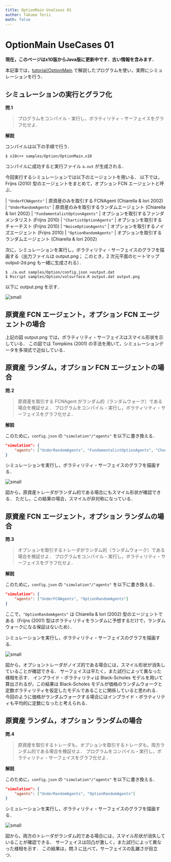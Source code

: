 ```yaml
---
title: OptionMain UseCases 01
author: Takuma Torii
math: false
---
```


# OptionMain UseCases 01

**現在，このページはx10版からJava版に更新中です．古い情報を含みます．**

本記事では，[tutorial/OptionMain](OptionMain) で解説したプログラムを使い，実際にシミュレーションを行う．


## シミュレーションの実行とグラフ化

**問.1**

> プログラムをコンパイル・実行し，ボラティリティ・サーフェイスをグラフ化せよ．

**解説**

コンパイルは以下の手順で行う．

```
$ x10c++ samples/Option/OptionMain.x10
```

コンパイルに成功すると実行ファイル `a.out` が生成される．

今回実行するシミュレーションでは以下のエージェントを用いる．
以下では，Frijns (2010) 型のエージェントをまとめて，オプション FCN エージェントと呼ぶ．

| `"UnderFCNAgents"` | 原資産のみを取引する FCNAgent (Chiarella & Iori 2002)
| `"UnderRandomAgents"` | 原資産のみを取引するランダムエージェント (Chiarella & Iori 2002)
| `"FundamentalistOptionAgents"` | オプションを取引するファンダメンタリスト (Frijns 2010)
| `"ChartistOptionAgents"` | オプションを取引するチャーチスト (Frijns 2010)
| `"NoiseOptionAgents"` | オプションを取引するノイズエージェント (Frijns 2010)
| `"OptionRandomAgents"` | オプションを取引するランダムエージェント (Chiarella & Iori 2002)

次に，シミュレーションを実行し，ボラティリティ・サーフェイスのグラフを描画する（出力ファイルは output.png； このとき，2 次元平面のヒートマップ output-2d.png も一緒に生成される）．

```
$ ./a.out samples/Option/config.json >output.dat
$ Rscript samples/Option/volsurface.R output.dat output.png
```

以下に output.png を示す．

![small](/tutorial/OptionMain.figs/figXX-fcn-fcn.png)


## 原資産 FCN エージェント，オプション FCN エージェントの場合

上記の図 output.png では，ボラティリティ・サーフェイスはスマイル形状を示している．
この図では Tompkins (2001) の手法を用いて，シミュレーションデータを多項式で近似している．


## 原資産 ランダム，オプション FCN エージェントの場合

**問.2**

> 原資産を取引する FCNAgent がランダム的（ランダムウォーク）である場合を検証せよ．
> プログラムをコンパイル・実行し，ボラティリティ・サーフェイスをグラフ化せよ．

**解説**

このために，`config.json` の `"simulation"/"agents"` を以下に書き換える．

```json
"simulation": {
    "agents": ["UnderRandomAgents", "FundamentalistOptionAgents", "ChartistOptionAgents", "NoiseOptionAgents"]
}
```

シミュレーションを実行し，ボラティリティ・サーフェイスのグラフを描画する．

![small](/tutorial/OptionMain.figs/figXX-n-fcn.png)

図から，原資産トレーダがランダム的である場合にもスマイル形状が確認できる．
ただし，この結果の場合，スマイルが非対称になっている．


## 原資産 FCN エージェント，オプション ランダムの場合

**問.3**

> オプションを取引するトレーダがランダム的（ランダムウォーク）である場合を検証せよ．
> プログラムをコンパイル・実行し，ボラティリティ・サーフェイスをグラフ化せよ．

**解説**

このために，`config.json` の `"simulation"/"agents"` を以下に書き換える．

```json
"simulation": {
    "agents": ["UnderFCNAgents", "OptionRandomAgents"]
}
```

ここで，`"OptionRandomAgents"` は Chiarella & Iori (2002) 型のエージェントである（Frijns (2001) 型はボラティリティをランダムに予想するだけで，ランダムウォークになる保証はないため）．

シミュレーションを実行し，ボラティリティ・サーフェイスのグラフを描画する．

![small](/tutorial/OptionMain.figs/figXX-fcn-n.png)

図から，オプショントレーダがノイズ的である場合には，スマイル形状が消失していることが確認できる．
サーフェイスは平たく，また試行によって異なった様相を示す．
インプライド・ボラティリティは Black-Scholes モデルを用いて算出されるが，この結果は Black-Scholes モデルが価格のランダムウォークと定数ボラティリティを仮定したモデルであることに関係していると思われる．
今回のように価格がランダムウォークする場合にはインプライド・ボラティリティも平均的に定数になったと考えられる．


## 原資産 ランダム，オプション ランダムの場合

**問.4**

> 原資産を取引するトレーダも，オプションを取引するトレーダも，両方ランダム的である場合を検証せよ．
> プログラムをコンパイル・実行し，ボラティリティ・サーフェイスをグラフ化せよ．

**解説**

このために，`config.json` の `"simulation"/"agents"` を以下に書き換える．

```json
"simulation": {
    "agents": ["UnderRandomAgents", "OptionRandomAgents"]
}
```

シミュレーションを実行し，ボラティリティ・サーフェイスのグラフを描画する．

![small](/tutorial/OptionMain.figs/figXX-n-n.png)

図から，両方のトレーダがランダム的である場合には，スマイル形状が消失していることが確認できる．
サーフェイスは凹凸が激しく，また試行によって異なった様相を示す．
この結果は，問.3 に比べて，サーフェイスの乱雑さが目立つ．



